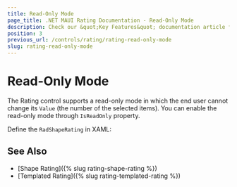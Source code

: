 ```yaml
---
title: Read-Only Mode
page_title: .NET MAUI Rating Documentation - Read-Only Mode
description: Check our &quot;Key Features&quot; documentation article for Telerik Rating for .NET MAUI.
position: 3
previous_url: /controls/rating/rating-read-only-mode
slug: rating-read-only-mode
---
```


# Read-Only Mode

The Rating control supports a read-only mode in which the end user cannot change its `Value` (the number of the selected items). You can enable the read-only mode through `IsReadOnly` property.

Define the `RadShapeRating` in XAML:

<snippet id='rating-features-readonly' />

## See Also

- [Shape Rating]({% slug rating-shape-rating %})
- [Templated Rating]({% slug rating-templated-rating %})
